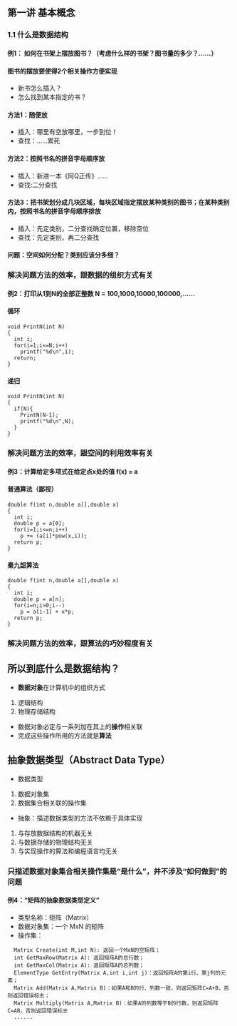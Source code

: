 ## 第一讲 基本概念
### 1.1 什么是数据结构
#### 例1： 如何在书架上摆放图书？（考虑什么样的书架？图书量的多少？......）
#### 图书的摆放要使得2个相关操作方便实现
-  新书怎么插入？
-  怎么找到某本指定的书？
#### 方法1：随便放
- 插入：哪里有空放哪里，一步到位！
- 查找：......累死
#### 方法2：按照书名的拼音字母顺序放
- 插入：新进一本《阿Q正传》......
- 查找:二分查找
#### 方法3：把书架划分成几块区域，每块区域指定摆放某种类别的图书；在某种类别内，按照书名的拼音字母顺序排放
- 插入：先定类别，二分查找确定位置，移除空位
- 查找：先定类别，再二分查找
#### 问题：空间如何分配？类别应该分多细？
### 解决问题方法的效率，跟数据的组织方式有关
#### 例2：打印从1到N的全部正整数   N = 100,1000,10000,100000,......
#### 循环
```
void PrintN(int N)
{ 
  int i;
  for(i=1;i<=N;i++)
    printf("%d\n",i);
  return;  
}
```
#### 递归
```
void PrintN(int N)
{
  if(N){
    PrintN(N-1);
    printf("%d\n",N);
  }
}
```
### 解决问题方法的效率，跟空间的利用效率有关
#### 例3：计算给定多项式在给定点x处的值 f(x) = a
#### 普通算法（鄙视）
```
double f(int n,double a[],double x)
{
  int i;
  double p = a[0];
  for(i=1;i<=n;i++)
    p += (a[i]*pow(x,i));
  return p;  
}
```
#### 秦九韶算法
```
double f(int n,double a[],double x)
{
  int i;
  double p = a[n];
  for(i=n;i>0;i--)
    p = a[i-1] + x*p;
  return p;  
}
```
### 解决问题方法的效率，跟算法的巧妙程度有关
## 所以到底什么是数据结构？
- **数据对象**在计算机中的组织方式
1. 逻辑结构
2. 物理存储结构
- 数据对象必定与一系列加在其上的**操作**相关联
- 完成这些操作所用的方法就是**算法**
## 抽象数据类型（Abstract Data Type）
- 数据类型
1. 数据对象集
2. 数据集合相关联的操作集
- 抽象：描述数据类型的方法不依赖于具体实现
1. 与存放数据结构的机器无关
2. 与数据存储的物理结构无关
3. 与实现操作的算法和编程语言均无关
### 只描述数据对象集合相关操作集是“是什么”，并不涉及“如何做到”的问题
#### 例4：“矩阵的抽象数据类型定义”
- 类型名称：矩阵（Matrix）
- 数据对象集：一个 MxN 的矩阵
- 操作集：
```
  Matrix Create(int M,int N): 返回一个MxN的空矩阵；
  int GetMaxRow(Matrix A): 返回矩阵A的总行数；
  int GetMaxCol(Matrix A): 返回矩阵A的总列数；
  ElementType GetEntry(Matrix A,int i,int j)：返回矩阵A的第i行、第j列的元素；
  Matrix Add(Matrix A,Matrix B)：如果A和B的行、列数一致，则返回矩阵C=A+B，否则返回错误标志；
  Matrix Multiply(Matrix A,Matrix B)：如果A的列数等于B的行数，则返回矩阵C=AB，否则返回错误标志
  ......
```


